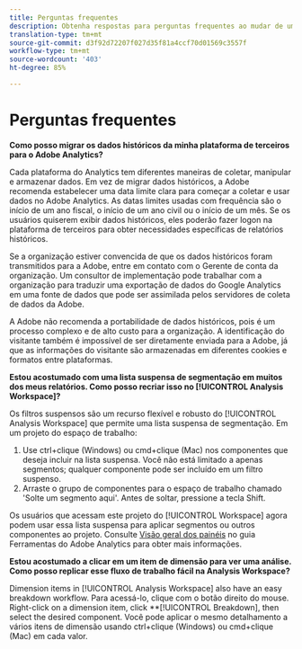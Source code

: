 ```yaml
---
title: Perguntas frequentes
description: Obtenha respostas para perguntas frequentes ao mudar de uma plataforma de terceiros para a Adobe.
translation-type: tm+mt
source-git-commit: d3f92d72207f027d35f81a4ccf70d01569c3557f
workflow-type: tm+mt
source-wordcount: '403'
ht-degree: 85%

---
```



# Perguntas frequentes

**Como posso migrar os dados históricos da minha plataforma de terceiros para o Adobe Analytics?**

Cada plataforma do Analytics tem diferentes maneiras de coletar, manipular e armazenar dados. Em vez de migrar dados históricos, a Adobe recomenda estabelecer uma data limite clara para começar a coletar e usar dados no Adobe Analytics. As datas limites usadas com frequência são o início de um ano fiscal, o início de um ano civil ou o início de um mês. Se os usuários quiserem exibir dados históricos, eles poderão fazer logon na plataforma de terceiros para obter necessidades específicas de relatórios históricos.

Se a organização estiver convencida de que os dados históricos foram transmitidos para a Adobe, entre em contato com o Gerente de conta da organização. Um consultor de implementação pode trabalhar com a organização para traduzir uma exportação de dados do Google Analytics em uma fonte de dados que pode ser assimilada pelos servidores de coleta de dados da Adobe.

A Adobe não recomenda a portabilidade de dados históricos, pois é um processo complexo e de alto custo para a organização. A identificação do visitante também é impossível de ser diretamente enviada para a Adobe, já que as informações do visitante são armazenadas em diferentes cookies e formatos entre plataformas.

**Estou acostumado com uma lista suspensa de segmentação em muitos dos meus relatórios. Como posso recriar isso no [!UICONTROL Analysis Workspace]?**

Os filtros suspensos são um recurso flexível e robusto do [!UICONTROL Analysis Workspace] que permite uma lista suspensa de segmentação. Em um projeto do espaço de trabalho:

1. Use ctrl+clique (Windows) ou cmd+clique (Mac) nos componentes que deseja incluir na lista suspensa. Você não está limitado a apenas segmentos; qualquer componente pode ser incluído em um filtro suspenso.
2. Arraste o grupo de componentes para o espaço de trabalho chamado &#39;Solte um segmento aqui&#39;. Antes de soltar, pressione a tecla Shift.

Os usuários que acessam este projeto do [!UICONTROL Workspace] agora podem usar essa lista suspensa para aplicar segmentos ou outros componentes ao projeto. Consulte [Visão geral dos painéis](/help/analyze/analysis-workspace/c-panels/panels.md) no guia Ferramentas do Adobe Analytics para obter mais informações.

**Estou acostumado a clicar em um item de dimensão para ver uma análise. Como posso replicar esse fluxo de trabalho fácil na Analysis Workspace?**

Dimension items in [!UICONTROL Analysis Workspace] also have an easy breakdown workflow. Para acessá-lo, clique com o botão direito do mouse. Right-click on a dimension item, click **[!UICONTROL Breakdown], then select the desired component. Você pode aplicar o mesmo detalhamento a vários itens de dimensão usando ctrl+clique (Windows) ou cmd+clique (Mac) em cada valor.
